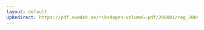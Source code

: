 ```yaml
---
layout: default
UpRedirect: https://pdf.swedeb.se/riksdagen-volumeG-pdf/200001/reg_200001/reg_200001_0183.pdf
---
```

